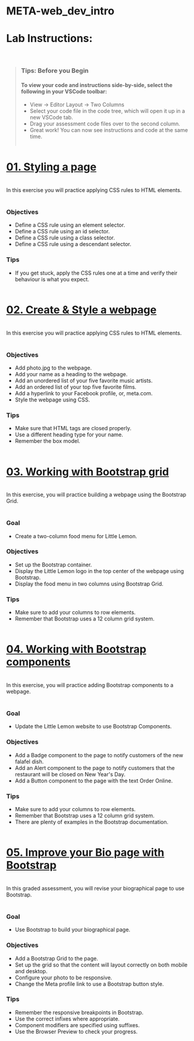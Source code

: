 # META-web_dev_intro


# Lab Instructions:

<br>

> ### **Tips: Before you Begin**
> #### **To view your code and instructions side-by-side**, select the following in your VSCode toolbar:
> - View -> Editor Layout -> Two Columns
> - Select your code file in the code tree, which will open it up in a new VSCode tab.
> - Drag your assessment code files over to the second column. 
> - Great work! You can now see instructions and code at the same time. 
 <br><br> 

# [01. Styling a page](https://github.com/Silva-6/Meta-web_dev_intro/tree/main/01-style_a_page)

<br>
In this exercise you will practice applying CSS rules to HTML elements.<br><br>

### Objectives
- Define a CSS rule using an element selector.
- Define a CSS rule using an id selector.
- Define a CSS rule using a class selector.
- Define a CSS rule using a descendant selector.

### Tips

* If you get stuck, apply the CSS rules one at a time and verify their behaviour is what you expect.
<br><br>

# [02. Create & Style a webpage](https://github.com/Silva-6/Meta-web_dev_intro/tree/main/02-create_style_a_webpage)

<br>
In this exercise you will practice applying CSS rules to HTML elements.<br><br>

### Objectives
- Add photo.jpg to the webpage.
- Add your name as a heading to the webpage.
- Add an unordered list of your five favorite music artists.
- Add an ordered list of your top five favorite films.
- Add a hyperlink to your Facebook profile, or, meta.com.
- Style the webpage using CSS.

### Tips

* Make sure that HTML tags are closed properly.
* Use a different heading type for your name.
* Remember the box model.<br><br>

# [03. Working with Bootstrap grid](https://github.com/Silva-6/Meta-web_dev_intro/tree/main/03-boostrap_grid)

<br>
In this exercise, you will practice building a webpage using the Bootstrap Grid.<br><br>

### Goal
- Create a two-column food menu for Little Lemon.

### Objectives
- Set up the Bootstrap container.
- Display the Little Lemon logo in the top center of the webpage using Bootstrap.
- Display the food menu in two columns using Bootstrap Grid.

### Tips

* Make sure to add your columns to row elements.
* Remember that Bootstrap uses a 12 column grid system.<br><br>

# [04. Working with Bootstrap components](https://github.com/Silva-6/Meta-web_dev_intro/tree/main/04-boostrap_components)

<br>
In this exercise, you will practice adding Bootstrap components to a webpage.<br><br>

### Goal
- Update the Little Lemon website to use Bootstrap Components.

### Objectives
- Add a Badge component to the page to notify customers of the new falafel dish.
- Add an Alert component to the page to notify customers that the restaurant will be closed on New Year's Day.
- Add a Button component to the page with the text Order Online.

### Tips

* Make sure to add your columns to row elements.
* Remember that Bootstrap uses a 12 column grid system.
* There are plenty of examples in the Bootstrap documentation.<br><br>

# [05. Improve your Bio page with Bootstrap](https://github.com/Silva-6/Meta-web_dev_intro/tree/main/05-bootstrap_bio_page)

<br>
In this graded assessment, you will revise your biographical page to use Bootstrap.<br><br>

### Goal
- Use Bootstrap to build your biographical page.

### Objectives
- Add a Bootstrap Grid to the page.
- Set up the grid so that the content will layout correctly on both mobile and desktop.
- Configure your photo to be responsive.
- Change the Meta profile link to use a Bootstrap button style.

### Tips

* Remember the responsive breakpoints in Bootstrap.
* Use the correct infixes where appropriate.
* Component modifiers are specified using suffixes.
* Use the Browser Preview to check your progress.
